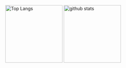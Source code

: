 <p align="left">
  <img alt="Top Langs" height="180px" src="https://github-readme-stats.vercel.app/api/top-langs/?username=0r4nd&layout=compact&count_private=true&show_icons=true&show_icons=true&theme=onedark" />
  <img alt="github stats" height="180px" src="https://github-readme-stats.vercel.app/api?username=0r4nd&count_private=true&show_icons=true&show_icons=true&theme=onedark" />
</p>

<!--
**0r4nd/0r4nd** is a ✨ _special_ ✨ repository because its `README.md` (this file) appears on your GitHub profile.

Here are some ideas to get you started:

- 🔭 I’m currently working on ...
- 🌱 I’m currently learning ...
- 👯 I’m looking to collaborate on ...
- 🤔 I’m looking for help with ...
- 💬 Ask me about ...
- 📫 How to reach me: ...
- 😄 Pronouns: ...
- ⚡ Fun fact: ...
-->
